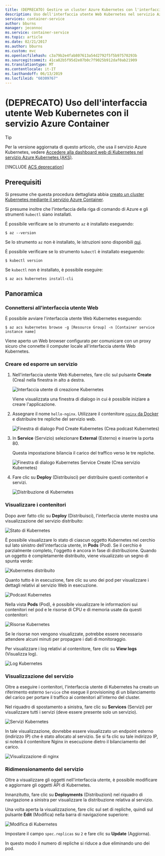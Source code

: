 ```yaml
---
title: (DEPRECATO) Gestire un cluster Azure Kubernetes con l'interfaccia utente Web
description: Uso dell'interfaccia utente Web Kubernetes nel servizio Azure Container
services: container-service
author: bburns
manager: jeconnoc
ms.service: container-service
ms.topic: article
ms.date: 02/21/2017
ms.author: bburns
ms.custom: mvc
ms.openlocfilehash: c3a79b2e4fab807613a54d2792f5f5b97570293b
ms.sourcegitcommit: 41ca82b5f95d2e07b0c7f9025b912daf0ab21909
ms.translationtype: MT
ms.contentlocale: it-IT
ms.lasthandoff: 06/13/2019
ms.locfileid: "60309767"
---
```

# <a name="deprecated-using-the-kubernetes-web-ui-with-azure-container-service"></a>(DEPRECATO) Uso dell'interfaccia utente Web Kubernetes con il servizio Azure Container

> [!TIP]
> Per la versione aggiornata di questo articolo, che usa il servizio Azure Kubernetes, vedere [Accedere alla dashboard web di Kubernetes nel servizio Azure Kubernetes (AKS)](../../aks/kubernetes-dashboard.md).

[!INCLUDE [ACS deprecation](../../../includes/container-service-kubernetes-deprecation.md)]

## <a name="prerequisites"></a>Prerequisiti
Si presume che questa procedura dettagliata abbia [creato un cluster Kubernetes mediante il servizio Azure Container](container-service-kubernetes-walkthrough.md).


Si presume inoltre che l'interfaccia della riga di comando di Azure e gli strumenti `kubectl` siano installati.

È possibile verificare se lo strumento `az` è installato eseguendo:

```console
$ az --version
```

Se lo strumento `az` non è installato, le istruzioni sono disponibili [qui](https://github.com/azure/azure-cli#installation).

È possibile verificare se lo strumento `kubectl` è installato eseguendo:

```console
$ kubectl version
```

Se `kubectl` non è installato, è possibile eseguire:

```console
$ az acs kubernetes install-cli
```

## <a name="overview"></a>Panoramica

### <a name="connect-to-the-web-ui"></a>Connettersi all'interfaccia utente Web
È possibile avviare l'interfaccia utente Web Kubernetes eseguendo:

```console
$ az acs kubernetes browse -g [Resource Group] -n [Container service instance name]
```

Viene aperto un Web browser configurato per comunicare con un proxy sicuro che connette il computer locale all'interfaccia utente Web Kubernetes.

### <a name="create-and-expose-a-service"></a>Creare ed esporre un servizio
1. Nell'interfaccia utente Web Kubernetes, fare clic sul pulsante **Create** (Crea) nella finestra in alto a destra.

    ![Interfaccia utente di creazione Kubernetes](./media/container-service-kubernetes-ui/create.png)

    Viene visualizzata una finestra di dialogo in cui è possibile iniziare a creare l'applicazione.

2. Assegnare il nome `hello-nginx`. Utilizzare il contenitore [ `nginx` da Docker](https://hub.docker.com/_/nginx/) e distribuire tre repliche del servizio web.

    ![Finestra di dialogo Pod Create Kubernetes (Crea podcast Kubernetes)](./media/container-service-kubernetes-ui/nginx.png)

3. In **Service** (Servizio) selezionare **External** (Esterno) e inserire la porta 80.

    Questa impostazione bilancia il carico del traffico verso le tre repliche.

    ![Finestra di dialogo Kubernetes Service Create (Crea servizio Kubernetes)](./media/container-service-kubernetes-ui/service.png)

4. Fare clic su **Deploy** (Distribuisci) per distribuire questi contenitori e servizi.

    ![Distribuzione di Kubernetes](./media/container-service-kubernetes-ui/deploy.png)

### <a name="view-your-containers"></a>Visualizzare i contenitori
Dopo aver fatto clic su **Deploy** (Distribuisci), l'interfaccia utente mostra una visualizzazione del servizio distribuito:

![Stato di Kubernetes](./media/container-service-kubernetes-ui/status.png)

È possibile visualizzare lo stato di ciascun oggetto Kubernetes nel cerchio sul lato sinistro dell'interfaccia utente, in **Pods** (Pod). Se il cerchio è parzialmente completo, l'oggetto è ancora in fase di distribuzione. Quando un oggetto è completamente distribuito, viene visualizzato un segno di spunta verde:

![Kubernetes distribuito](./media/container-service-kubernetes-ui/deployed.png)

Quanto tutto è in esecuzione, fare clic su uno dei pod per visualizzare i dettagli relativi al servizio Web in esecuzione.

![Podcast Kubernetes](./media/container-service-kubernetes-ui/pods.png)

Nella vista **Pods** (Pod), è possibile visualizzare le informazioni sui contenitori nel pod e le risorse di CPU e di memoria usate da questi contenitori:

![Risorse Kubernetes](./media/container-service-kubernetes-ui/resources.png)

Se le risorse non vengono visualizzate, potrebbe essere necessario attendere alcuni minuti per propagare i dati di monitoraggio.

Per visualizzare i log relativi al contenitore, fare clic su **View logs** (Visualizza log).

![Log Kubernetes](./media/container-service-kubernetes-ui/logs.png)

### <a name="viewing-your-service"></a>Visualizzazione del servizio
Oltre a eseguire i contenitori, l'interfaccia utente di Kubernetes ha creato un riferimento esterno `Service` che esegue il provisioning di un bilanciamento del carico per portare il traffico ai contenitori all'interno del cluster.

Nel riquadro di spostamento a sinistra, fare clic su **Services** (Servizi) per visualizzare tutti i servizi (deve essere presente solo un servizio).

![Servizi Kubernetes](./media/container-service-kubernetes-ui/service-deployed.png)

In tale visualizzazione, dovrebbe essere visualizzato un endpoint esterno (indirizzo IP) che è stato allocato al servizio.
Se si fa clic su tale indirizzo IP, si noterà il contenitore Nginx in esecuzione dietro il bilanciamento del carico.

![Visualizzazione di nginx](./media/container-service-kubernetes-ui/nginx-page.png)

### <a name="resizing-your-service"></a>Ridimensionamento del servizio
Oltre a visualizzare gli oggetti nell'interfaccia utente, è possibile modificare e aggiornare gli oggetti API di Kubernetes.

Innanzitutto, fare clic su **Deployments** (Distribuzioni) nel riquadro di navigazione a sinistra per visualizzare la distribuzione relativa al servizio.

Una volta aperta la visualizzazione, fare clic sul set di repliche, quindi sul pulsante **Edit** (Modifica) nella barra di navigazione superiore:

![Modifica di Kubernetes](./media/container-service-kubernetes-ui/edit.png)

Impostare il campo `spec.replicas` su `2` e fare clic su **Update** (Aggiorna).

In questo modo il numero di repliche si riduce a due eliminando uno dei pod.

 

